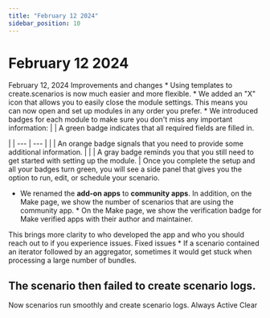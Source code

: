 ```yaml
---
title: "February 12 2024"
sidebar_position: 10
---
```


# February 12 2024

February 12, 2024 Improvements and changes * Using templates to create.scenarios is now much easier and more flexible. * We added an "X" icon that allows you to easily close the module settings. This means you can now open and set up modules in any order you prefer.  * We introduced badges for each module to make sure you don't miss any important information: |  | A green badge indicates that all required fields are filled in.

| | --- | --- | |  | An orange badge signals that you need to provide some additional information. | |  | A gray badge reminds you that you still need to get started with setting up the module. | Once you complete the setup and all your badges turn green, you will see a side panel that gives you the option to run, edit, or schedule your scenario.

* We renamed the **add-on apps** to **community apps**. In addition, on the Make page, we show the number of scenarios that are using the community app.  * On the Make page, we show the verification badge for Make verified apps with their author and maintainer.

This brings more clarity to who developed the app and who you should reach out to if you experience issues. Fixed issues * If a scenario contained an iterator followed by an aggregator, sometimes it would get stuck when processing a large number of bundles.

## The scenario then failed to create scenario logs.

Now scenarios run smoothly and create scenario logs. Always Active Clear